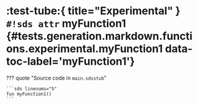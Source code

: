 # :test-tube:{ title="Experimental" } `#!sds attr` myFunction1 {#tests.generation.markdown.functions.experimental.myFunction1 data-toc-label='myFunction1'}

??? quote "Source code in `main.sdsstub`"

    ```sds linenums="5"
    fun myFunction1()
    ```
